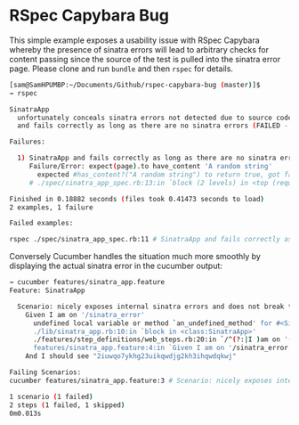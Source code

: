 RSpec Capybara Bug
==========================

This simple example exposes a usability issue with RSpec Capybara whereby the presence of sinatra errors will lead to arbitrary checks for content passing since the source of the test is pulled into the sinatra error page.  Please clone and run `bundle` and then `rspec` for details.

```sh
[sam@SamHPUMBP:~/Documents/Github/rspec-capybara-bug (master)]$ 
→ rspec

SinatraApp
  unfortunately conceals sinatra errors not detected due to source code pulled into error page
  and fails correctly as long as there are no sinatra errors (FAILED - 1)

Failures:

  1) SinatraApp and fails correctly as long as there are no sinatra errors
     Failure/Error: expect(page).to have_content 'A random string'
       expected #has_content?("A random string") to return true, got false
     # ./spec/sinatra_app_spec.rb:13:in `block (2 levels) in <top (required)>'

Finished in 0.18882 seconds (files took 0.41473 seconds to load)
2 examples, 1 failure

Failed examples:

rspec ./spec/sinatra_app_spec.rb:11 # SinatraApp and fails correctly as long as there are no sinatra errors

```

Conversely Cucumber handles the situation much more smoothly by displaying the actual sinatra error in the cucumber output:

```sh
→ cucumber features/sinatra_app.feature
Feature: SinatraApp

  Scenario: nicely exposes internal sinatra errors and does not break tests where it should # features/sinatra_app.feature:3
    Given I am on '/sinatra_error'                                                          # features/step_definitions/web_steps.rb:19
      undefined local variable or method `an_undefined_method' for #<SinatraApp:0x007ff36640f860> (NameError)
      ./lib/sinatra_app.rb:10:in `block in <class:SinatraApp>'
      ./features/step_definitions/web_steps.rb:20:in `/^(?:|I )am on '(.+)'$/'
      features/sinatra_app.feature:4:in `Given I am on '/sinatra_error''
    And I should see "2iuwqo7ykhg23uikqwdjg2kh3ihqwdqkwj"                                   # features/step_definitions/web_steps.rb:107

Failing Scenarios:
cucumber features/sinatra_app.feature:3 # Scenario: nicely exposes internal sinatra errors and does not break tests where it should

1 scenario (1 failed)
2 steps (1 failed, 1 skipped)
0m0.013s
```
